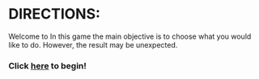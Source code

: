 # DIRECTIONS:
Welcome to 
In this game the main objective is to choose what you would like to do. However, the result may be unexpected.
### Click [here](home.md) to begin!